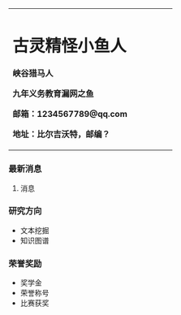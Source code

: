 <table border="0">
  <tr>
    <td width="75%">
      <h1>古灵精怪小鱼人</h1>
      <p><b>峡谷猎马人</b></p>
      <p><b>九年义务教育漏网之鱼</b></p>
      <p><b>邮箱：1234567789@qq.com</b></p>
      <p><b>地址：比尔吉沃特，邮编？</b></p>
    </td>
    </td>
  </tr>
</table>

### 最新消息
1.  消息


### 研究方向
- 文本挖掘
- 知识图谱

### 荣誉奖励
  - 奖学金
  - 荣誉称号
  - 比赛获奖

